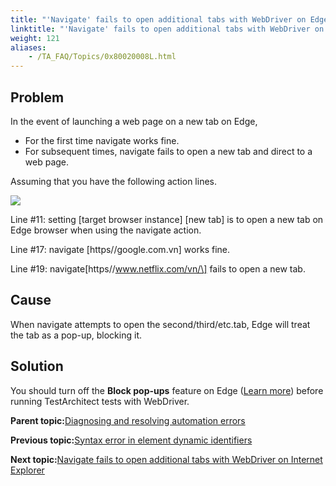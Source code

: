 ```yaml
--- 
title: "'Navigate' fails to open additional tabs with WebDriver on Edge"
linktitle: "'Navigate' fails to open additional tabs with WebDriver on Edge"
weight: 121
aliases: 
    - /TA_FAQ/Topics/0x80020008L.html
---
```


## Problem

In the event of launching a web page on a new tab on Edge,

-   For the first time navigate works fine.
-   For subsequent times, navigate fails to open a new tab and direct to a web page.

Assuming that you have the following action lines.

![](/images//Images/tshoot_WebDriver_.navigate_Edge.png)

Line \#11: setting \[target browser instance\] \[new tab\] is to open a new tab on Edge browser when using the navigate action.

Line \#17: navigate \[https//google.com.vn\] works fine.

Line \#19: navigate\[https//www.netflix.com/vn/\] fails to open a new tab.

## Cause

When navigate attempts to open the second/third/etc.tab, Edge will treat the tab as a pop-up, blocking it.

## Solution

You should turn off the **Block pop-ups** feature on Edge \([Learn more](https://support.microsoft.com/en-us/help/4026392/microsoft-edge-block-pop-ups)\) before running TestArchitect tests with WebDriver.

**Parent topic:**[Diagnosing and resolving automation errors](/TA_FAQ/Topics/faq.automation_error.html)

**Previous topic:**[Syntax error in element dynamic identifiers](/TA_FAQ/Topics/0x80020006L-1.html)

**Next topic:**[Navigate fails to open additional tabs with WebDriver on Internet Explorer](/TA_FAQ/Topics/0x80020009L.html)

